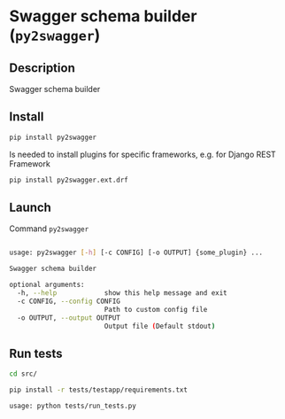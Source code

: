 # Swagger schema builder (``py2swagger``)

## Description

Swagger schema builder


## Install

```bash
pip install py2swagger
```

Is needed to install plugins for specific frameworks, e.g. for Django REST Framework

```bash
pip install py2swagger.ext.drf
```

## Launch

Command ``py2swagger``

```bash

usage: py2swagger [-h] [-c CONFIG] [-o OUTPUT] {some_plugin} ...

Swagger schema builder

optional arguments:
  -h, --help            show this help message and exit
  -c CONFIG, --config CONFIG
                        Path to custom config file
  -o OUTPUT, --output OUTPUT
                        Output file (Default stdout)
```


## Run tests

```bash
cd src/

pip install -r tests/testapp/requirements.txt

usage: python tests/run_tests.py
```

